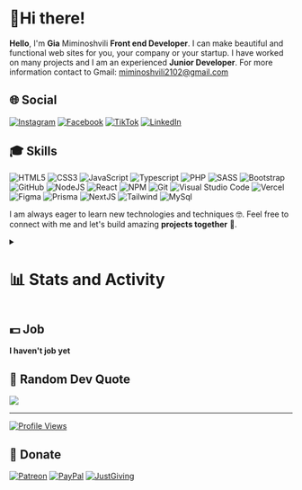 # 👋Hi there!

<b>Hello</b>, I'm <strong>Gia</strong> Miminoshvili <strong>Front end Developer</strong>. I can make beautiful and functional web sites for you, your company or your startup. I have worked on many projects and I am an experienced <strong>Junior Developer</strong>. For more information contact to Gmail: miminoshvili2102@gmail.com

## 🌐 Social

[![Instagram](https://img.shields.io/badge/Instagram-%23E4405F.svg?logo=Instagram&logoColor=white)](https://www.instagram.com/giamiminoshvili/)
[![Facebook](https://img.shields.io/badge/Facebook-%230866FF.svg?logo=Facebook&logoColor=white)](https://www.facebook.com/gia.miminoshvili.92)
[![TikTok](https://img.shields.io/badge/Tik%20Tok-%230000.svg?logo=tiktok&logoColor=white)](https://www.tiktok.com/@shurdula2)
[![LinkedIn](https://img.shields.io/badge/LinkedIn-%230077B5.svg?logo=linkedin&logoColor=white)](http://linkedin.com/in/gia-miminoshvili-2a89642aa)

## 🎓 Skills

![HTML5](https://img.shields.io/badge/html5-%23E34F26.svg?style=for-the-badge&logo=html5&logoColor=white)
![CSS3](https://img.shields.io/badge/css3-%231572B6.svg?style=for-the-badge&logo=css3&logoColor=white)
![JavaScript](https://img.shields.io/badge/javascript-%23323331.svg?style=for-the-badge&logo=javascript&logoColor=%23F7DF1E)
![Typescript](https://img.shields.io/badge/typescript-%233178C6.svg?style=for-the-badge&logo=typescript&logoColor=white)
![PHP](https://img.shields.io/badge/php-%23777BB4.svg?style=for-the-badge&logo=php&logoColor=white)
![SASS](https://img.shields.io/badge/SASS-hotpink.svg?style=for-the-badge&logo=SASS&logoColor=white)
![Bootstrap](https://img.shields.io/badge/bootstrap-%23563D7C.svg?style=for-the-badge&logo=bootstrap&logoColor=white)
![GitHub](https://img.shields.io/badge/github-%23000000.svg?style=for-the-badge&logo=github&logoColor=white)
![NodeJS](https://img.shields.io/badge/node.js-6DA55F?style=for-the-badge&logo=node.js&logoColor=white)
![React](https://img.shields.io/badge/react-%2320232a.svg?style=for-the-badge&logo=react&logoColor=%2361DAFB)
![NPM](https://img.shields.io/badge/NPM-%23000000.svg?style=for-the-badge&logo=npm&logoColor=white)
![Git](https://img.shields.io/badge/git-%23ffffff.svg?style=for-the-badge&logo=git&logoColor=%23f15028)
![Visual Studio Code](https://img.shields.io/badge/Visual%20Studio%20Code-0078d7.svg?style=for-the-badge&logo=visual-studio-code&logoColor=white)
![Vercel](https://img.shields.io/badge/vercel-%23000000.svg?style=for-the-badge&logo=vercel&logoColor=white)
![Figma](https://img.shields.io/badge/figma-%23F24E1E.svg?style=for-the-badge&logo=figma&logoColor=white)
![Prisma](https://img.shields.io/badge/prisma-2D3748?style=for-the-badge&logo=prisma&logoColor=white)
![NextJS](https://img.shields.io/badge/Next.js-000000?style=for-the-badge&logo=nextdotjs&logoColor=white)
![Tailwind](https://img.shields.io/badge/Tailwind_CSS-38B2AC?style=for-the-badge&logo=tailwindcss&logoColor=white)
![MySql](https://img.shields.io/badge/MySQL-4479A1?style=for-the-badge&logo=mysql&logoColor=white)

I am always eager to learn new technologies and techniques 🤓. Feel free to connect with me and let's build amazing <b>projects together</b> 🚀.
<details>
<summary><h1>📊 Stats and Activity</h1></summary>

## 💻Github Stats
![Gia Miminoshvili's GitHub stats](https://github-readme-stats.vercel.app/api?username=giamimino&show_icons=true&theme=radical)
![Top Languages](https://github-readme-stats.vercel.app/api/top-langs/?username=giamimino&layout=compact&theme=radical)
![Activity Graph](https://github-readme-activity-graph.vercel.app/graph?username=giamimino&theme=github-compact)

## 🔥Contribution Streak
![GitHub Streak](https://github-readme-streak-stats.herokuapp.com/?user=giamimino&theme=radical)

## 🏆GitHub Trophies
![GitHub Trophies](https://github-profile-trophy.vercel.app/?username=giamimino&theme=radical)
</details>

## 💵 Job

<b>I haven't job yet</b>

## 📄 Random Dev Quote

![](https://quotes-github-readme.vercel.app/api?type=horizontal&theme=radical)

---

[![Profile Views](https://visitcount.itsvg.in/api?id=giamimino&label=Profile%20Views&icon=5&pretty=true)](https://visitcount.itsvg.in)

## 💸 Donate

[![Patreon](https://img.shields.io/badge/Patreon-%23FF4500.svg?style=for-the-badge&logo=patreon&logoColor=white)](https://www.patreon.com/devbytes486)
[![PayPal](https://img.shields.io/badge/PayPal-%23045C73.svg?style=for-the-badge&logo=paypal&logoColor=white)](https://www.paypal.com/paypalme/giamiminoshvili)
[![JustGiving](https://img.shields.io/badge/JustGiving-AD29B6?style=for-the-badge&logo=justgiving&logoColor=white)](https://www.justgiving.com/page/gia-miminoshvili-1729277207047)


